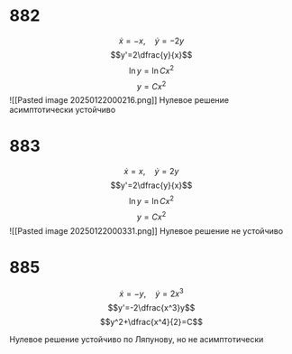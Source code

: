 # 882
$$\dot{x}=-x,\quad\dot{y}=-2y$$
$$y'=2\dfrac{y}{x}$$
$$\ln y=\ln Cx^2$$
$$y=Cx^2$$
![[Pasted image 20250122000216.png]]
Нулевое решение асимптотически устойчиво

# 883
$$\dot{x}=x,\quad\dot{y}=2y$$
$$y'=2\dfrac{y}{x}$$
$$\ln y=\ln Cx^2$$
$$y=Cx^2$$
![[Pasted image 20250122000331.png]]
Нулевое решение не устойчиво

# 885
$$\dot{x}=-y,\quad\dot{y}=2x^3$$
$$y'=-2\dfrac{x^3}y$$
$$y^2+\dfrac{x^4}{2}=C$$

Нулевое решение устойчиво по Ляпунову, но не асимптотически